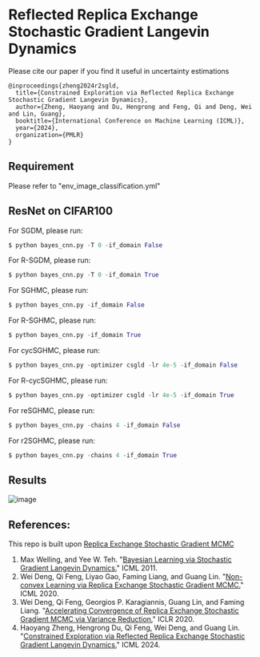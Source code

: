 # Reflected Replica Exchange Stochastic Gradient Langevin Dynamics

Please cite our paper if you find it useful in uncertainty estimations

```
@inproceedings{zheng2024r2sgld,
  title={Constrained Exploration via Reflected Replica Exchange Stochastic Gradient Langevin Dynamics},
  author={Zheng, Haoyang and Du, Hengrong and Feng, Qi and Deng, Wei and Lin, Guang},
  booktitle={International Conference on Machine Learning (ICML)},
  year={2024},
  organization={PMLR}
}
```

## Requirement
Please refer to "env_image_classification.yml"

## ResNet on CIFAR100
For SGDM, please run:
```python
$ python bayes_cnn.py -T 0 -if_domain False
```

For R-SGDM, please run:
```python
$ python bayes_cnn.py -T 0 -if_domain True
```

For SGHMC, please run:
```python
$ python bayes_cnn.py -if_domain False
```

For R-SGHMC, please run:
```python
$ python bayes_cnn.py -if_domain True
```

For cycSGHMC, please run:
```python
$ python bayes_cnn.py -optimizer csgld -lr 4e-5 -if_domain False
```

For R-cycSGHMC, please run:
```python
$ python bayes_cnn.py -optimizer csgld -lr 4e-5 -if_domain True
```

For reSGHMC, please run:
```python
$ python bayes_cnn.py -chains 4 -if_domain False
```

For r2SGHMC, please run:
```python
$ python bayes_cnn.py -chains 4 -if_domain True
```

## Results
![image](https://github.com/haoyangzheng1996/r2SGLD/assets/38525155/94c0f090-f80d-47f8-986a-ecdb0c5fa9aa)

## References:
This repo is built upon [Replica Exchange Stochastic Gradient MCMC](https://github.com/WayneDW/Variance_Reduced_Replica_Exchange_SGMCMC/tree/main)

1. Max Welling, and Yee W. Teh. "[Bayesian Learning via Stochastic Gradient Langevin Dynamics.](https://dl.acm.org/doi/10.5555/3104482.3104568)" ICML 2011.
2. Wei Deng, Qi Feng, Liyao Gao, Faming Liang, and Guang Lin. "[Non-convex Learning via Replica Exchange Stochastic Gradient MCMC.](https://proceedings.mlr.press/v119/deng20b.html)" ICML 2020.
3. Wei Deng, Qi Feng, Georgios P. Karagiannis, Guang Lin, and Faming Liang. "[Accelerating Convergence of Replica Exchange Stochastic Gradient MCMC via Variance Reduction.](https://openreview.net/forum?id=iOnhIy-a-0n)" ICLR 2020.
4. Haoyang Zheng, Hengrong Du, Qi Feng, Wei Deng, and Guang Lin. "[Constrained Exploration via Reflected Replica Exchange Stochastic Gradient Langevin Dynamics.]()" ICML 2024.
